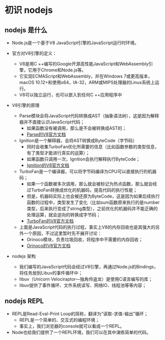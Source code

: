 # 初识 nodejs

## nodejs 是什么

* Node.js是一个基于V8 JavaScript引擎的JavaScript运行时环境。

* 官方对V8引擎的定义：
    * V8是用C ++编写的Google开源高性能JavaScript和WebAssembly引擎，它用于Chrome和Node.js等。
    * 它实现ECMAScript和WebAssembly，并在Windows 7或更高版本，macOS 10.12+和使用x64，IA-32，ARM或MIPS处理器的Linux系统上运行。
    * V8可以独立运行，也可以嵌入到任何C ++应用程序中

* V8引擎的原理
    * Parse模块会将JavaScript代码转换成AST（抽象语法树），这是因为解释器并不直接认识JavaScript代码；
        * 如果函数没有被调用，那么是不会被转换成AST的；
        * [Parse的V8官方文档](https://v8.dev/blog/scanner)
    * Ignition是一个解释器，会将AST转换成ByteCode（字节码）
        * 同时会收集TurboFan优化所需要的信息（比如函数参数的类型信息，有了类型才能进行真实的运算）；
        * 如果函数只调用一次，Ignition会执行解释执行ByteCode；
        * [Ignition的V8官方文档](https://v8.dev/blog/ignition-interpreter)
    * TurboFan是一个编译器，可以将字节码编译为CPU可以直接执行的机器码；
        * 如果一个函数被多次调用，那么就会被标记为热点函数，那么就会经过TurboFan转换成优化的机器码，提高代码的执行性能；
        * 但是，机器码实际上也会被还原为ByteCode，这是因为如果后续执行函数的过程中，类型发生了变化（比如sum函数原来执行的是number类型，后来执行变成了string类型），之前优化的机器码并不能正确的处理运算，就会逆向的转换成字节码；
        * [TurboFan的V8官方文档](https://v8.dev/blog/turbofan-jit)
    * 上面是JavaScript代码的执行过程，事实上V8的内存回收也是其强大的另外一个原因，不过这里暂时先不展开讨论：
        * Orinoco模块，负责垃圾回收，将程序中不需要的内存回收；
        * [Orinoco的V8官方文档](https://v8.dev/blog/trash-talk)

* nodejs 架构
    * 我们编写的JavaScript代码会经过V8引擎，再通过Node.js的Bindings，将任务放到Libuv的事件循环中；
    * libuv（Unicorn Velociraptor—独角伶盗龙）是使用C语言编写的库；
    * libuv提供了事件循环、文件系统读写、网络IO、线程池等等内容；

## nodejs REPL

* REPL是Read-Eval-Print Loop的简称，翻译为“读取-求值-输出”循环；
    * REPL是一个简单的、交互式的编程环境；
    * 事实上，我们浏览器的console就可以看成一个REPL。
* Node也给我们提供了一个REPL环境，我们可以在其中演练简单的代码。
